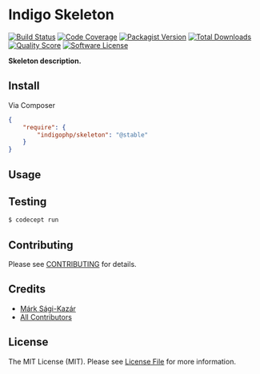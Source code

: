 # Indigo Skeleton

[![Build Status](https://img.shields.io/travis/indigophp/skeleton/develop.svg?style=flat-square)](https://travis-ci.org/indigophp/skeleton)
[![Code Coverage](https://img.shields.io/scrutinizer/coverage/g/indigophp/skeleton.svg?style=flat-square)](https://scrutinizer-ci.com/g/indigophp/skeleton)
[![Packagist Version](https://img.shields.io/packagist/v/indigophp/skeleton.svg?style=flat-square)](https://packagist.org/packages/indigophp/skeleton)
[![Total Downloads](https://img.shields.io/packagist/dt/indigophp/skeleton.svg?style=flat-square)](https://packagist.org/packages/indigophp/skeleton)
[![Quality Score](https://img.shields.io/scrutinizer/g/indigophp/skeleton.svg?style=flat-square)](https://scrutinizer-ci.com/g/indigophp/skeleton)
[![Software License](https://img.shields.io/badge/license-MIT-brightgreen.svg?style=flat-square)](LICENSE.md)

**Skeleton description.**


## Install

Via Composer

``` json
{
    "require": {
        "indigophp/skeleton": "@stable"
    }
}
```


## Usage


## Testing

``` bash
$ codecept run
```


## Contributing

Please see [CONTRIBUTING](https://github.com/indigophp/skeleton/blob/develop/CONTRIBUTING.md) for details.


## Credits

- [Márk Sági-Kazár](https://github.com/sagikazarmark)
- [All Contributors](https://github.com/indigophp/skeleton/contributors)


## License

The MIT License (MIT). Please see [License File](https://github.com/indigophp/skeleton/blob/develop/LICENSE) for more information.
